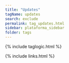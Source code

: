 ```yaml
---
title: "Updates"
tagName: updates
search: exclude
permalink: tag_updates.html
sidebar: plataforma_sidebar
folder: tags
---
```

{% include taglogic.html %}

{% include links.html %}

